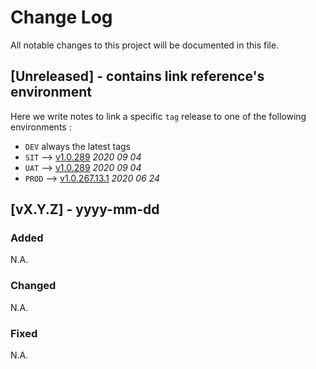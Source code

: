 
# Change Log
All notable changes to this project will be documented in this file.
 
## [Unreleased] - contains link reference's environment 
 
Here we write notes to link a specific `tag` release to one of the following environments : 
- `DEV` always the latest tags
- `SIT` --> [v1.0.289](https://github.com/pagopa/pagopa-nodo4-nodo-dei-pagamenti/releases/tag/v1.0.289) _2020 09 04_
- `UAT` --> [v1.0.289](https://github.com/pagopa/pagopa-nodo4-nodo-dei-pagamenti/releases/tag/v1.0.289) _2020 09 04_
- `PROD` --> [v1.0.267.13.1](https://github.com/pagopa/pagopa-nodo4-nodo-dei-pagamenti/releases/tag/v1.0.267.13.1) _2020 06 24_
 
 
## [vX.Y.Z] - yyyy-mm-dd
  
 
### Added 
N.A.
### Changed
N.A.
### Fixed
N.A.
